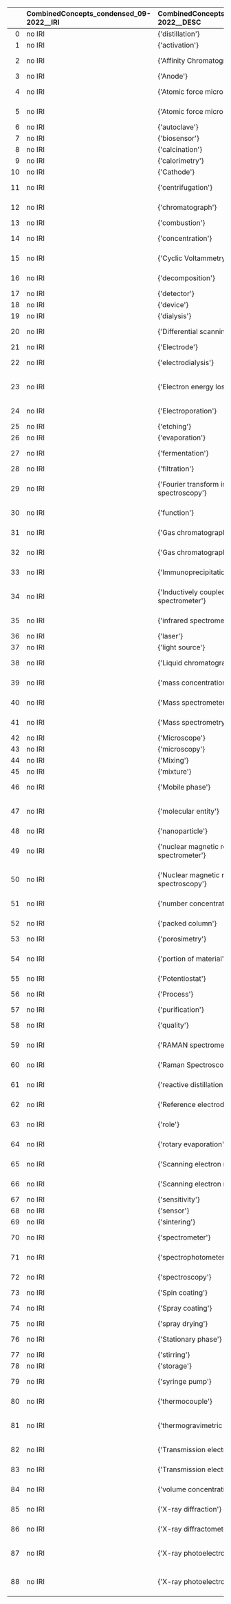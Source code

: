 |    | CombinedConcepts_condensed_09-2022__IRI   | CombinedConcepts_condensed_09-2022__DESC         | CHMO_IRI                                    | CHMO_DESC                                                            |
|---:|:------------------------------------------|:-------------------------------------------------|:--------------------------------------------|:---------------------------------------------------------------------|
|  0 | no IRI                                    | {'distillation'}                                 | http://purl.obolibrary.org/obo/CHMO_0001532 | {'label': 'distillation'}                                            |
|  1 | no IRI                                    | {'activation'}                                   | http://purl.obolibrary.org/obo/CHMO_0002196 | {'label': 'activation'}                                              |
|  2 | no IRI                                    | {'Affinity Chromatography'}                      | http://purl.obolibrary.org/obo/CHMO_0001006 | {'label': 'Affinity Chromatography'}                                 |
|  3 | no IRI                                    | {'Anode'}                                        | http://purl.obolibrary.org/obo/CHMO_0002931 | {'label': 'Anode'}                                                   |
|  4 | no IRI                                    | {'Atomic force microscope'}                      | http://purl.obolibrary.org/obo/CHMO_0000954 | {'label': 'Atomic force microscope'}                                 |
|  5 | no IRI                                    | {'Atomic force microscopy'}                      | http://purl.obolibrary.org/obo/CHMO_0000113 | {'label': 'Atomic force microscopy'}                                 |
|  6 | no IRI                                    | {'autoclave'}                                    | http://purl.obolibrary.org/obo/CHMO_0002166 | {'label': 'autoclave'}                                               |
|  7 | no IRI                                    | {'biosensor'}                                    | http://purl.obolibrary.org/obo/CHMO_0002795 | {'label': 'biosensor'}                                               |
|  8 | no IRI                                    | {'calcination'}                                  | http://purl.obolibrary.org/obo/CHMO_0001467 | {'label': 'calcination'}                                             |
|  9 | no IRI                                    | {'calorimetry'}                                  | http://purl.obolibrary.org/obo/CHMO_0000682 | {'label': 'calorimetry'}                                             |
| 10 | no IRI                                    | {'Cathode'}                                      | http://purl.obolibrary.org/obo/CHMO_0002932 | {'label': 'Cathode'}                                                 |
| 11 | no IRI                                    | {'centrifugation'}                               | http://purl.obolibrary.org/obo/CHMO_0001047 | {'label': 'centrifugation'}                                          |
| 12 | no IRI                                    | {'chromatograph'}                                | http://purl.obolibrary.org/obo/CHMO_0002477 | {'label': 'chromatograph'}                                           |
| 13 | no IRI                                    | {'combustion'}                                   | http://purl.obolibrary.org/obo/CHMO_0001473 | {'label': 'combustion'}                                              |
| 14 | no IRI                                    | {'concentration'}                                | http://purl.obolibrary.org/obo/CHMO_0002820 | {'label': 'concentration'}                                           |
| 15 | no IRI                                    | {'Cyclic Voltammetry'}                           | http://purl.obolibrary.org/obo/CHMO_0000025 | {'label': 'Cyclic Voltammetry'}                                      |
| 16 | no IRI                                    | {'decomposition'}                                | http://purl.obolibrary.org/obo/CHMO_0001487 | {'label': 'decomposition'}                                           |
| 17 | no IRI                                    | {'detector'}                                     | http://purl.obolibrary.org/obo/CHMO_0002244 | {'label': 'detector'}                                                |
| 18 | no IRI                                    | {'device'}                                       | http://purl.obolibrary.org/obo/OBI_0000968  | {'label': 'device'}                                                  |
| 19 | no IRI                                    | {'dialysis'}                                     | http://purl.obolibrary.org/obo/CHMO_0001522 | {'label': 'dialysis'}                                                |
| 20 | no IRI                                    | {'Differential scanning calorimetry'}            | http://purl.obolibrary.org/obo/CHMO_0000684 | {'label': 'Differential scanning calorimetry'}                       |
| 21 | no IRI                                    | {'Electrode'}                                    | http://purl.obolibrary.org/obo/CHMO_0002344 | {'label': 'Electrode'}                                               |
| 22 | no IRI                                    | {'electrodialysis'}                              | http://purl.obolibrary.org/obo/CHMO_0001523 | {'label': 'electrodialysis'}                                         |
| 23 | no IRI                                    | {'Electron energy loss spectroscopy'}            | http://purl.obolibrary.org/obo/CHMO_0000366 | {'label': 'Electron energy loss spectroscopy'}                       |
| 24 | no IRI                                    | {'Electroporation'}                              | http://purl.obolibrary.org/obo/OBI_0302912  | {'label': 'Electroporation'}                                         |
| 25 | no IRI                                    | {'etching'}                                      | http://purl.obolibrary.org/obo/CHMO_0001558 | {'label': 'etching'}                                                 |
| 26 | no IRI                                    | {'evaporation'}                                  | http://purl.obolibrary.org/obo/CHMO_0001574 | {'label': 'evaporation'}                                             |
| 27 | no IRI                                    | {'fermentation'}                                 | http://purl.obolibrary.org/obo/CHMO_0001624 | {'label': 'fermentation'}                                            |
| 28 | no IRI                                    | {'filtration'}                                   | http://purl.obolibrary.org/obo/CHMO_0001640 | {'label': 'filtration'}                                              |
| 29 | no IRI                                    | {'Fourier transform infrared spectroscopy'}      | http://purl.obolibrary.org/obo/CHMO_0000636 | {'label': 'Fourier transform infrared spectroscopy'}                 |
| 30 | no IRI                                    | {'function'}                                     | http://purl.obolibrary.org/obo/BFO_0000034  | {'label': 'function', 'prefLabel': 'function'}                       |
| 31 | no IRI                                    | {'Gas chromatograph'}                            | http://purl.obolibrary.org/obo/CHMO_0002478 | {'label': 'Gas chromatograph'}                                       |
| 32 | no IRI                                    | {'Gas chromatography'}                           | http://purl.obolibrary.org/obo/CHMO_0001002 | {'label': 'Gas chromatography'}                                      |
| 33 | no IRI                                    | {'Immunoprecipitation'}                          | http://purl.obolibrary.org/obo/CHMO_0001691 | {'label': 'Immunoprecipitation'}                                     |
| 34 | no IRI                                    | {'Inductively coupled plasma mass spectrometer'} | http://purl.obolibrary.org/obo/CHMO_0000955 | {'label': 'Inductively coupled plasma mass spectrometer'}            |
| 35 | no IRI                                    | {'infrared spectrometer'}                        | http://purl.obolibrary.org/obo/CHMO_0001822 | {'label': 'infrared spectrometer'}                                   |
| 36 | no IRI                                    | {'laser'}                                        | http://purl.obolibrary.org/obo/OBI_0400064  | {'label': 'laser'}                                                   |
| 37 | no IRI                                    | {'light source'}                                 | http://purl.obolibrary.org/obo/OBI_0400065  | {'label': 'light source'}                                            |
| 38 | no IRI                                    | {'Liquid chromatography'}                        | http://purl.obolibrary.org/obo/CHMO_0001004 | {'label': 'Liquid chromatography'}                                   |
| 39 | no IRI                                    | {'mass concentration'}                           | http://purl.obolibrary.org/obo/CHMO_0002821 | {'label': 'mass concentration'}                                      |
| 40 | no IRI                                    | {'Mass spectrometer'}                            | http://purl.obolibrary.org/obo/CHMO_0000982 | {'label': 'Mass spectrometer'}                                       |
| 41 | no IRI                                    | {'Mass spectrometry'}                            | http://purl.obolibrary.org/obo/CHMO_0000470 | {'label': 'Mass spectrometry'}                                       |
| 42 | no IRI                                    | {'Microscope'}                                   | http://purl.obolibrary.org/obo/CHMO_0000953 | {'label': 'Microscope'}                                              |
| 43 | no IRI                                    | {'microscopy'}                                   | http://purl.obolibrary.org/obo/CHMO_0000067 | {'label': 'microscopy'}                                              |
| 44 | no IRI                                    | {'Mixing'}                                       | http://purl.obolibrary.org/obo/CHMO_0001685 | {'label': 'Mixing'}                                                  |
| 45 | no IRI                                    | {'mixture'}                                      | http://purl.obolibrary.org/obo/CHEBI_60004  | {'label': 'mixture'}                                                 |
| 46 | no IRI                                    | {'Mobile phase'}                                 | http://purl.obolibrary.org/obo/CHMO_0000995 | {'label': 'Mobile phase'}                                            |
| 47 | no IRI                                    | {'molecular entity'}                             | http://purl.obolibrary.org/obo/CHEBI_23367  | {'label': 'molecular entity', 'prefLabel': 'molecular entity'}       |
| 48 | no IRI                                    | {'nanoparticle'}                                 | http://purl.obolibrary.org/obo/CHEBI_50803  | {'label': 'nanoparticle'}                                            |
| 49 | no IRI                                    | {'nuclear magnetic resonance spectrometer'}      | http://purl.obolibrary.org/obo/CHMO_0001807 | {'label': 'nuclear magnetic resonance spectrometer'}                 |
| 50 | no IRI                                    | {'Nuclear magnetic resonance spectroscopy'}      | http://purl.obolibrary.org/obo/CHMO_0000591 | {'label': 'Nuclear magnetic resonance spectroscopy'}                 |
| 51 | no IRI                                    | {'number concentration'}                         | http://purl.obolibrary.org/obo/CHMO_0002824 | {'label': 'number concentration'}                                    |
| 52 | no IRI                                    | {'packed column'}                                | http://purl.obolibrary.org/obo/CHMO_0000975 | {'label': 'packed column'}                                           |
| 53 | no IRI                                    | {'porosimetry'}                                  | http://purl.obolibrary.org/obo/CHMO_0002249 | {'label': 'porosimetry'}                                             |
| 54 | no IRI                                    | {'portion of material'}                          | http://purl.obolibrary.org/obo/CHMO_0000993 | {'label': 'portion of material', 'prefLabel': 'portion of material'} |
| 55 | no IRI                                    | {'Potentiostat'}                                 | http://purl.obolibrary.org/obo/CHMO_0002427 | {'label': 'Potentiostat'}                                            |
| 56 | no IRI                                    | {'Process'}                                      | http://purl.obolibrary.org/obo/BFO_0000015  | {'label': 'Process', 'prefLabel': 'Process'}                         |
| 57 | no IRI                                    | {'purification'}                                 | http://purl.obolibrary.org/obo/CHMO_0002231 | {'label': 'purification'}                                            |
| 58 | no IRI                                    | {'quality'}                                      | http://purl.obolibrary.org/obo/BFO_0000019  | {'label': 'quality', 'prefLabel': 'quality'}                         |
| 59 | no IRI                                    | {'RAMAN spectrometer'}                           | http://purl.obolibrary.org/obo/CHMO_0001235 | {'label': 'RAMAN spectrometer'}                                      |
| 60 | no IRI                                    | {'Raman Spectroscopy'}                           | http://purl.obolibrary.org/obo/CHMO_0000656 | {'label': 'Raman Spectroscopy'}                                      |
| 61 | no IRI                                    | {'reactive distillation'}                        | http://purl.obolibrary.org/obo/CHMO_0001537 | {'label': 'reactive distillation'}                                   |
| 62 | no IRI                                    | {'Reference electrode'}                          | http://purl.obolibrary.org/obo/CHMO_0002345 | {'label': 'Reference electrode'}                                     |
| 63 | no IRI                                    | {'role'}                                         | http://purl.obolibrary.org/obo/BFO_0000023  | {'label': 'role', 'prefLabel': 'role'}                               |
| 64 | no IRI                                    | {'rotary evaporation'}                           | http://purl.obolibrary.org/obo/CHMO_0001576 | {'label': 'rotary evaporation'}                                      |
| 65 | no IRI                                    | {'Scanning electron microscope'}                 | http://purl.obolibrary.org/obo/CHMO_0000941 | {'label': 'Scanning electron microscope'}                            |
| 66 | no IRI                                    | {'Scanning electron microscopy'}                 | http://purl.obolibrary.org/obo/CHMO_0000073 | {'label': 'Scanning electron microscopy'}                            |
| 67 | no IRI                                    | {'sensitivity'}                                  | http://purl.obolibrary.org/obo/OBCS_0000058 | {'label': 'sensitivity'}                                             |
| 68 | no IRI                                    | {'sensor'}                                       | http://purl.obolibrary.org/obo/CHMO_0002793 | {'label': 'sensor'}                                                  |
| 69 | no IRI                                    | {'sintering'}                                    | http://purl.obolibrary.org/obo/CHMO_0001701 | {'label': 'sintering'}                                               |
| 70 | no IRI                                    | {'spectrometer'}                                 | http://purl.obolibrary.org/obo/CHMO_0001234 | {'label': 'spectrometer'}                                            |
| 71 | no IRI                                    | {'spectrophotometer'}                            | http://purl.obolibrary.org/obo/CHMO_0002232 | {'label': 'spectrophotometer'}                                       |
| 72 | no IRI                                    | {'spectroscopy'}                                 | http://purl.obolibrary.org/obo/CHMO_0000228 | {'label': 'spectroscopy'}                                            |
| 73 | no IRI                                    | {'Spin coating'}                                 | http://purl.obolibrary.org/obo/CHMO_0001472 | {'label': 'Spin coating'}                                            |
| 74 | no IRI                                    | {'Spray coating'}                                | http://purl.obolibrary.org/obo/CHMO_0002530 | {'label': 'Spray coating'}                                           |
| 75 | no IRI                                    | {'spray drying'}                                 | http://purl.obolibrary.org/obo/CHMO_0001555 | {'label': 'spray drying'}                                            |
| 76 | no IRI                                    | {'Stationary phase'}                             | http://purl.obolibrary.org/obo/CHMO_0000986 | {'label': 'Stationary phase'}                                        |
| 77 | no IRI                                    | {'stirring'}                                     | http://purl.obolibrary.org/obo/CHMO_0002774 | {'label': 'stirring'}                                                |
| 78 | no IRI                                    | {'storage'}                                      | http://purl.obolibrary.org/obo/OBI_0302893  | {'label': 'storage'}                                                 |
| 79 | no IRI                                    | {'syringe pump'}                                 | http://purl.obolibrary.org/obo/CHMO_0002787 | {'label': 'syringe pump'}                                            |
| 80 | no IRI                                    | {'thermocouple'}                                 | http://purl.obolibrary.org/obo/CHMO_0001097 | {'label': 'thermocouple'}                                            |
| 81 | no IRI                                    | {'thermogravimetric analyser'}                   | http://purl.obolibrary.org/obo/CHMO_0002121 | {'label': 'thermogravimetric analyser'}                              |
| 82 | no IRI                                    | {'Transmission electron microscope'}             | http://purl.obolibrary.org/obo/CHMO_0001099 | {'label': 'Transmission electron microscope'}                        |
| 83 | no IRI                                    | {'Transmission electron microscopy'}             | http://purl.obolibrary.org/obo/CHMO_0000080 | {'label': 'Transmission electron microscopy'}                        |
| 84 | no IRI                                    | {'volume concentration'}                         | http://purl.obolibrary.org/obo/CHMO_0002823 | {'label': 'volume concentration'}                                    |
| 85 | no IRI                                    | {'X-ray diffraction'}                            | http://purl.obolibrary.org/obo/CHMO_0000156 | {'label': 'X-ray diffraction'}                                       |
| 86 | no IRI                                    | {'X-ray diffractometer'}                         | http://purl.obolibrary.org/obo/CHMO_0002105 | {'label': 'X-ray diffractometer'}                                    |
| 87 | no IRI                                    | {'X-ray photoelectron spectrometer'}             | http://purl.obolibrary.org/obo/CHMO_0002648 | {'label': 'X-ray photoelectron spectrometer'}                        |
| 88 | no IRI                                    | {'X-ray photoelectron spectroscopy'}             | http://purl.obolibrary.org/obo/CHMO_0000404 | {'label': 'X-ray photoelectron spectroscopy'}                        |